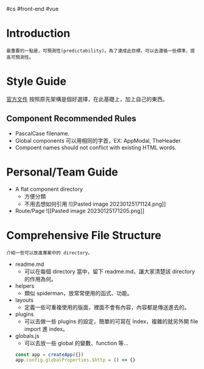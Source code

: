 #cs #front-end #vue 

# Introduction
	最重要的一點是，可預測性(predictability)。為了達成此目標，可以去遵循一些標準，提高可預測性。

# Style Guide
[官方文件](https://vuejs.org/#rule-categories)
	按照原先架構是個好選擇，在此基礎上，加上自己的東西。

## Component Recommended Rules
- PascalCase filename.
- Global components 可以用相同的字首，EX: AppModal, TheHeader.
- Compoent names should not conflict with existing HTML words.

# Personal/Team Guide
- A flat component directory
	- 方便分類
	- 不用去想如何引用
	![[Pasted image 20230125171124.png]]
- Route/Page
	![[Pasted image 20230125171205.png]]

# Comprehensive File Structure
	介紹一些可以放進專案中的 directory。
- readme.md
	- 可以在每個 directory 當中，留下 readme.md，讓大家清楚該 directory 的作用為何。
- helpers
	- 類似 spiderman，放常常使用的函式、功能。
- layouts
	- 定義一些可重複使用的版面，裡面不會有內容，內容都是傳送進去的。
- plugins
	- 可以去做一些 plugins 的設定，簡單的可寫在 Index，複雜的就另外開 file import 進 index。
- globals.js
	- 可以去放一些 global 的變數、function 等...
	```js
	const app = createApp({})
	app.config.globalProperties.$http = () => {}
	```